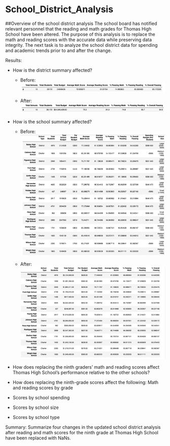 # School_District_Analysis

##Overview of the school district analysis
The school board has notified relevant personnel that the reading and math grades for Thomas High School have been altered. The purpose of this analysis is to replace the math and reading scores with the accurate data while preserving data integrity. The next task is to analyze the school district data for spending and academic trends prior to and after the change.

Results:
- How is the district summary affected?
  - Before:
  ![alt text](https://github.com/GrahamBSereno/School_District_Analysis/blob/main/DistrictSummaryBefore.png)
  
  - After:
  ![alt text](https://github.com/GrahamBSereno/School_District_Analysis/blob/main/DistrictSummaryAfter.png)
  
- How is the school summary affected?
  - Before:
  ![alt text](https://github.com/GrahamBSereno/School_District_Analysis/blob/main/schoolsummarybefore.png)
  
  - After:
  ![alt text](https://github.com/GrahamBSereno/School_District_Analysis/blob/main/schoolsummaryafter.png)
- How does replacing the ninth graders’ math and reading scores affect Thomas High School’s performance relative to the other schools?
- How does replacing the ninth-grade scores affect the following:
Math and reading scores by grade
- Scores by school spending
- Scores by school size
- Scores by school type

Summary: Summarize four changes in the updated school district analysis after reading and math scores for the ninth grade at Thomas High School have been replaced with NaNs.

